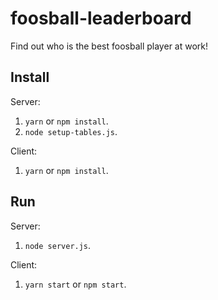 # foosball-leaderboard
Find out who is the best foosball player at work!

## Install

Server:
1. `yarn` or `npm install`.
2. `node setup-tables.js`.

Client:
1. `yarn` or `npm install`.

## Run

Server:
1. `node server.js`.

Client:
1. `yarn start` or `npm start`.
